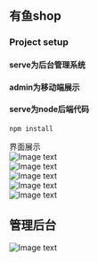 ## 有鱼shop

### Project setup
#### serve为后台管理系统
#### admin为移动端展示
#### serve为node后端代码
```
npm install
```
界面展示  
![Image text](https://raw.githubusercontent.com/Buzz888/myds-shop/master/image/1.png)  
![Image text](https://raw.githubusercontent.com/Buzz888/myds-shop/master/image/2.png)  
![Image text](https://raw.githubusercontent.com/Buzz888/myds-shop/master/image/4.png)  
![Image text](https://raw.githubusercontent.com/Buzz888/myds-shop/master/image/5.png)  
![Image text](https://raw.githubusercontent.com/Buzz888/myds-shop/master/image/6.png)  
## 管理后台
![Image text](https://raw.githubusercontent.com/Buzz888/myds-shop/master/image/3.png)
